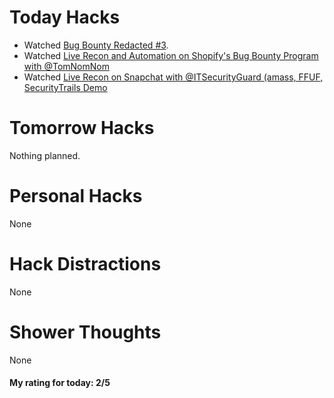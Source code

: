 # Today Hacks
- Watched [Bug Bounty Redacted #3](https://www.youtube.com/watch?v=vaA6Sj7huWg).
- Watched [Live Recon and Automation on Shopify's Bug Bounty Program with @TomNomNom](https://www.youtube.com/watch?v=SYExiynPEKM)
- Watched [Live Recon on Snapchat with @ITSecurityGuard (amass, FFUF, SecurityTrails Demo](https://www.youtube.com/watch?v=IbdEoocfEmE)

# Tomorrow Hacks
Nothing planned.

# Personal Hacks
None

# Hack Distractions
None

# Shower Thoughts
None

#### My rating for today: 2/5
